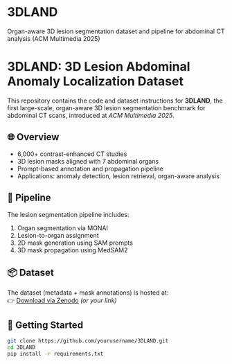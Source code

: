 # 3DLAND
Organ-aware 3D lesion segmentation dataset and pipeline for abdominal CT analysis (ACM Multimedia 2025)

# 3DLAND: 3D Lesion Abdominal Anomaly Localization Dataset

This repository contains the code and dataset instructions for **3DLAND**, the first large-scale, organ-aware 3D lesion segmentation benchmark for abdominal CT scans, introduced at *ACM Multimedia 2025*.

## 🌐 Overview

- 6,000+ contrast-enhanced CT studies
- 3D lesion masks aligned with 7 abdominal organs
- Prompt-based annotation and propagation pipeline
- Applications: anomaly detection, lesion retrieval, organ-aware analysis

## 🧠 Pipeline

The lesion segmentation pipeline includes:
1. Organ segmentation via MONAI
2. Lesion-to-organ assignment
3. 2D mask generation using SAM prompts
4. 3D mask propagation using MedSAM2

## 📦 Dataset

The dataset (metadata + mask annotations) is hosted at:  
👉 [Download via Zenodo](https://zenodo.org/...) *(or your link)*

## 🚀 Getting Started

```bash
git clone https://github.com/yourusername/3DLAND.git
cd 3DLAND
pip install -r requirements.txt

